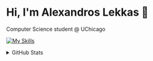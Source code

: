 # Hi, I'm Alexandros Lekkas 👋

Computer Science student @ UChicago

[![My Skills](https://skillicons.dev/icons?i=py,js,ts,java,deno,react,spring,supabase,sqlite,mysql,postgres)](https://skillicons.dev)

<details>
  <summary>GitHub Stats</summary>
  
  <a href="#">![Github stats](https://github-readme-stats.vercel.app/api?username=alexandroslekkas&theme=blueberry&count_private=true&hide_border=true&line_height=20)</a>
  <a href="#">![Top Langs](https://github-readme-stats.vercel.app/api/top-langs/?username=alexandroslekkas&layout=compact&theme=blueberry&count_private=true&hide_border=true)</a>
</details>
